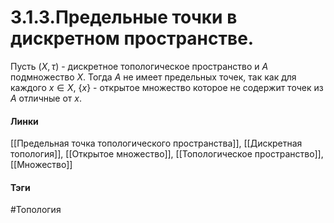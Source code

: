 # 3.1.3.Предельные точки в дискретном пространстве.
Пусть $(X,\tau)$ - дискретное топологическое пространство и $A$ подмножество $X$. Тогда $A$ не имеет предельных точек, так как для каждого $x\in X$, $\{x\}$ - открытое множество которое не содержит точек из $A$ отличные от $x$.

#### Линки
[[Предельная точка топологического пространства]],
[[Дискретная топология]],
[[Открытое множество]],
[[Топологическое пространство]],
[[Множество]]
#### Тэги 
 #Топология